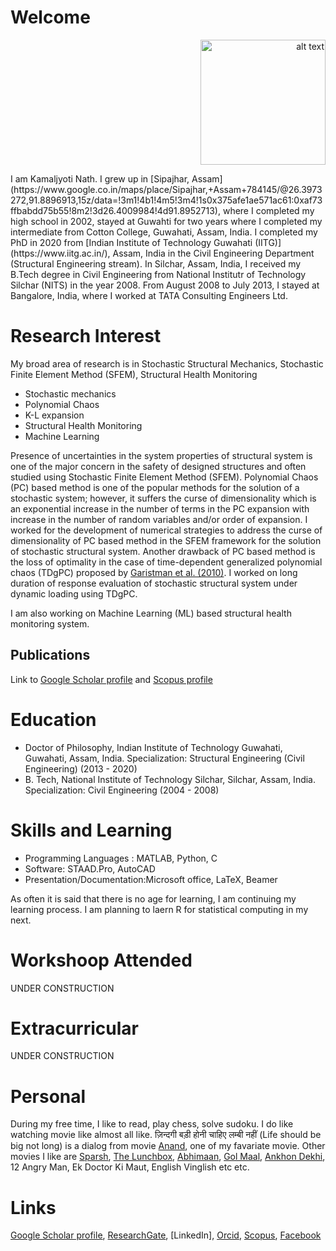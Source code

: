 # Welcome
<p align="right">
<img src="https://user-images.githubusercontent.com/75487639/101278081-f35a9780-37de-11eb-8f8f-99fafed90c2e.jpg" alt="alt text" width="200" height="200" aligh="right">
</p>
I am Kamaljyoti Nath. I grew up in [Sipajhar, Assam](https://www.google.co.in/maps/place/Sipajhar,+Assam+784145/@26.3973272,91.8896913,15z/data=!3m1!4b1!4m5!3m4!1s0x375afe1ae571ac61:0xaf73ffbabdd75b55!8m2!3d26.4009984!4d91.8952713), where I completed my high school in 2002, stayed at Guwahti for two years where I completed my intermediate from Cotton College, Guwahati, Assam, India. I completed my PhD in 2020 from [Indian Institute of Technology Guwahati (IITG)](https://www.iitg.ac.in/), Assam, India in the Civil Engineering Department (Structural Engineering stream). In Silchar, Assam, India, I received my B.Tech degree in Civil Engineering from National Institutr of Technology Silchar (NITS) in the year 2008. From August 2008 to July 2013, I stayed at Bangalore, India, where I worked at TATA Consulting Engineers Ltd.

# Research Interest
My broad area of research is in Stochastic Structural Mechanics, Stochastic Finite Element Method (SFEM), Structural Health Monitoring
- Stochastic mechanics
- Polynomial Chaos
- K-L expansion
- Structural Health Monitoring
- Machine Learning

Presence of uncertainties in the system properties of structural system is one of the major concern in the safety of designed structures and often studied using Stochastic Finite Element Method (SFEM). Polynomial Chaos (PC) based method is one of the popular methods for the solution of a stochastic system; however, it suffers the curse of dimensionality which is an exponential increase in the number of terms in the PC expansion with increase in the number of random variables and/or order of expansion. I worked for the development of numerical strategies to address the curse of dimensionality of PC based method in the SFEM framework for the solution of stochastic structural system. Another drawback of PC based method is the loss of optimality in the case of time-dependent generalized polynomial chaos (TDgPC) proposed by [Garistman et al. (2010)](https://www.sciencedirect.com/science/article/pii/S0021999110004134). I worked on long duration of response evaluation of stochastic structural system under dynamic loading using TDgPC.

I am also working on Machine Learning (ML) based structural health monitoring system.


## Publications

Link to [Google Scholar profile](https://scholar.google.co.in/citations?user=U9Vf1IwAAAAJ&hl=en) and [Scopus profile](https://www.scopus.com/authid/detail.uri?authorId=57072835400)

# Education
- Doctor of Philosophy, Indian Institute of Technology Guwahati, Guwahati, Assam, India. Specialization: Structural Engineering (Civil Engineering) (2013 - 2020) 
- B. Tech, National Institute of Technology Silchar, Silchar, Assam, India. Specialization: Civil Engineering (2004 - 2008)

#  Skills and Learning
- Programming Languages : MATLAB, Python, C
- Software: STAAD.Pro, AutoCAD
- Presentation/Documentation:Microsoft office, LaTeX, Beamer

As often it is said that there is no age for learning, I am continuing my learning process. I am planning to laern R for statistical computing in my next.

# Workshoop Attended
UNDER CONSTRUCTION
# Extracurricular
UNDER CONSTRUCTION
# Personal
During my free time, I like to read, play chess, solve sudoku. I do like watching movie like almost all like. ज़िन्दगी बड़ी होनी चाहिए लम्बी नहीं (Life should be big not long) is a dialog from movie [Anand](https://www.imdb.com/title/tt0066763/), one of my favariate movie. Other movies I like are [Sparsh](https://www.imdb.com/title/tt0079938/), [The Lunchbox](https://www.imdb.com/title/tt2350496/), [Abhimaan](https://www.imdb.com/title/tt0069671/), [Gol Maal](https://www.imdb.com/title/tt0079221/), [Ankhon Dekhi](https://www.imdb.com/title/tt3614516/), 12 Angry Man, Ek Doctor Ki Maut, English Vinglish etc etc.

# Links
[Google Scholar profile](https://scholar.google.co.in/citations?user=U9Vf1IwAAAAJ&hl=en), [ResearchGate](https://www.researchgate.net/profile/Kamaljyoti_Nath2), [LinkedIn], [Orcid](https://orcid.org/0000-0002-5946-6329), [Scopus](https://www.scopus.com/authid/detail.uri?authorId=57072835400), [Facebook](https://www.facebook.com/nath.kamaljyoti/)
